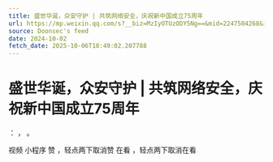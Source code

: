 ```yaml
---
title: 盛世华诞，众安守护 | 共筑网络安全，庆祝新中国成立75周年
url: https://mp.weixin.qq.com/s?__biz=MzIyOTUzODY5Ng==&mid=2247504268&idx=1&sn=94a532fcdf84890b3bfb703936649f05
source: Doonsec's feed
date: 2024-10-02
fetch_date: 2025-10-06T18:49:02.207788
---
```


# 盛世华诞，众安守护 | 共筑网络安全，庆祝新中国成立75周年

：
，
。

视频
小程序
赞
，轻点两下取消赞
在看
，轻点两下取消在看